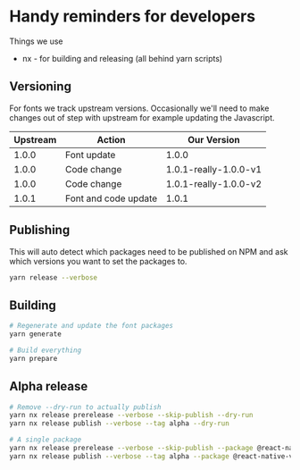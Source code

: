 # Handy reminders for developers

Things we use

- nx - for building and releasing (all behind yarn scripts)

## Versioning

For fonts we track upstream versions. Occasionally we'll need to make changes out of step with upstream for example updating the Javascript.

| Upstream | Action               | Our Version           |
| -------- | -------------------- | --------------------- |
| 1.0.0    | Font update          | 1.0.0                 |
| 1.0.0    | Code change          | 1.0.1-really-1.0.0-v1 |
| 1.0.0    | Code change          | 1.0.1-really-1.0.0-v2 |
| 1.0.1    | Font and code update | 1.0.1                 |

## Publishing

This will auto detect which packages need to be published on NPM and ask which versions you want to set the packages to.

```sh
yarn release --verbose
```

## Building

```sh
# Regenerate and update the font packages
yarn generate

# Build everything
yarn prepare
```

## Alpha release

```sh
# Remove --dry-run to actually publish
yarn nx release prerelease --verbose --skip-publish --dry-run
yarn nx release publish --verbose --tag alpha --dry-run

# A single package
yarn nx release prerelease --verbose --skip-publish --package @react-native-vector-icons/lucide --dry-run
yarn nx release publish --verbose --tag alpha --package @react-native-vector-icons/lucide --dry-run
```
